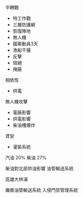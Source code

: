 平轉戰
* 特工作戰
* 三層防護網
* 恢復陣地
* 無人機
* 國軍動員3天
* 漁船干擾
* 反擊
* 阻絕
* 掩蔽

相依性
* 供電

無人機攻擊
* 電廠影響
* 供電影響
* 柴油槽爆炸

資安
* 灌裝系統

汽油 20%
柴油 27%

柴油對北部供油影響
油管輸送系統

高雄大林浦

癱瘓油管輸送系統
入侵門禁管理系統
